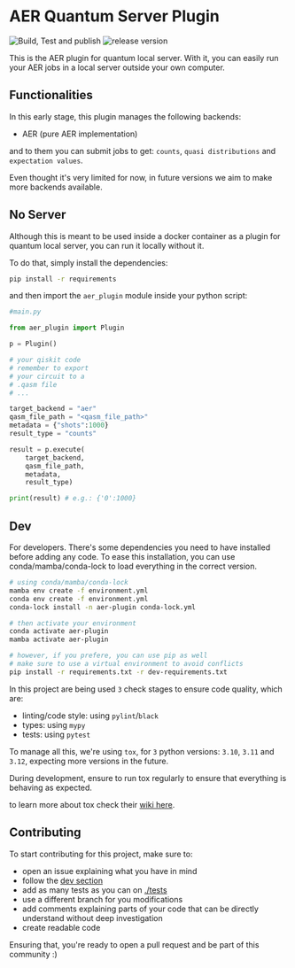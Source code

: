 # AER Quantum Server Plugin

![Build, Test and publish](https://github.com/quantum-plugins/aer-plugin/actions/workflows/build_test_publish.yml/badge.svg)
![release version](https://github.com/quantum-plugins/aer-plugin/actions/workflows/release.yml/badge.svg)

This is the AER plugin for quantum local server. With it, you can easily run your AER jobs in a local server outside your own computer.

## Functionalities

In this early stage, this plugin manages the following backends:

- AER (pure AER implementation)

and to them you can submit jobs to get: `counts`, `quasi distributions` and `expectation values`.

Even thought it's very limited for now, in future versions we aim to make more backends available.

## No Server

Although this is meant to be used inside a docker container as a plugin for quantum local server, you can run it locally without it.

To do that, simply install the dependencies:

```bash
pip install -r requirements
```


and then import the `aer_plugin` module inside your python script:

```python
#main.py

from aer_plugin import Plugin

p = Plugin()

# your qiskit code
# remember to export 
# your circuit to a 
# .qasm file
# ...

target_backend = "aer"
qasm_file_path = "<qasm_file_path>"
metadata = {"shots":1000}
result_type = "counts"

result = p.execute(
    target_backend, 
    qasm_file_path, 
    metadata, 
    result_type)

print(result) # e.g.: {'0':1000}

```


## Dev

For developers. There's some dependencies you need to have installed before adding any code. To ease this installation, you can use conda/mamba/conda-lock to load everything in the correct version.

```bash
# using conda/mamba/conda-lock
mamba env create -f environment.yml
conda env create -f environment.yml
conda-lock install -n aer-plugin conda-lock.yml

# then activate your environment
conda activate aer-plugin
mamba activate aer-plugin

# however, if you prefere, you can use pip as well
# make sure to use a virtual environment to avoid conflicts
pip install -r requirements.txt -r dev-requirements.txt

```

In this project are being used `3` check stages to ensure code quality, which are:

- linting/code style: using `pylint`/`black`
- types: using `mypy`
- tests: using `pytest`

To manage all this, we're using `tox`, for `3` python versions: `3.10`, `3.11` and `3.12`, expecting more versions in the future.

During development, ensure to run tox regularly to ensure that everything is behaving as expected. 

to learn more about tox check their [wiki here](https://tox.wiki/).


## Contributing

To start contributing for this project, make sure to:

- open an issue explaining what you have in mind
- follow the [dev section](#dev)
- add as many tests as you can on [./tests](./tests/)
- use a different branch for you modifications
- add comments explaining parts of your code that can be directly understand without deep investigation
- create readable code

Ensuring that, you're ready to open a pull request and be part of this community :)